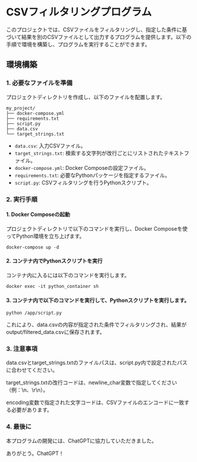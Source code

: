 # CSVフィルタリングプログラム

このプロジェクトでは、CSVファイルをフィルタリングし、指定した条件に基づいて結果を別のCSVファイルとして出力するプログラムを提供します。以下の手順で環境を構築し、プログラムを実行することができます。

## 環境構築

### 1. 必要なファイルを準備

プロジェクトディレクトリを作成し、以下のファイルを配置します。

```
my_project/
├── docker-compose.yml
├── requirements.txt
├── script.py
├── data.csv
└── target_strings.txt
```

- `data.csv`: 入力CSVファイル。
- `target_strings.txt`: 検索する文字列が改行ごとにリストされたテキストファイル。
- `docker-compose.yml`: Docker Composeの設定ファイル。
- `requirements.txt`: 必要なPythonパッケージを指定するファイル。
- `script.py`: CSVフィルタリングを行うPythonスクリプト。

### 2. 実行手順
#### 1. Docker Composeの起動
プロジェクトディレクトリで以下のコマンドを実行し、Docker Composeを使ってPython環境を立ち上げます。

```
docker-compose up -d
```

#### 2. コンテナ内でPythonスクリプトを実行
コンテナ内に入るには以下のコマンドを実行します。

```
docker exec -it python_container sh
```

#### 3. コンテナ内で以下のコマンドを実行して、Pythonスクリプトを実行します。

```
python /app/script.py
```

これにより、data.csvの内容が指定された条件でフィルタリングされ、結果がoutput/filtered_data.csvに保存されます。

### 3. 注意事項

data.csvとtarget_strings.txtのファイルパスは、script.py内で設定されたパスに合わせてください。

target_strings.txtの改行コードは、newline_char変数で指定してください（例：\n、\r\n）。

encoding変数で指定された文字コードは、CSVファイルのエンコードに一致する必要があります。

### 4. 最後に 

本プログラムの開発には、ChatGPTに協力していただきました。

ありがとう。ChatGPT！